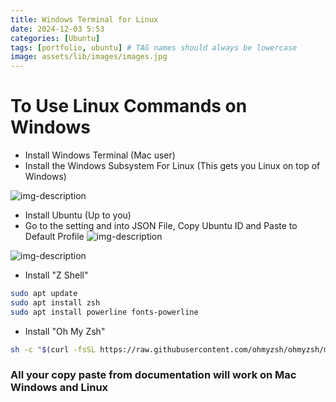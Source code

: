 ```yaml
---
title: Windows Terminal for Linux
date: 2024-12-03 5:53
categories: [Ubuntu]
tags: [portfolio, ubuntu] # TAG names should always be lowercase
image: assets/lib/images/images.jpg
---
```


# To Use Linux Commands on Windows 

* Install Windows Terminal (Mac user)
* Install the Windows Subsystem For Linux
(This gets you Linux on top of Windows)

![img-description](/assets/lib/images/2024-12-03.png)
* Install Ubuntu (Up to you)
* Go to the setting and into JSON File, Copy Ubuntu ID and Paste to Default Profile 
![img-description](/assets/lib/images/ubuntu.jpg)


![img-description](/assets/lib/images/defaultprofile.jpeg)
* Install "Z Shell"
```bash
sudo apt update
sudo apt install zsh
sudo apt install powerline fonts-powerline
 ```
 

* Install "Oh My Zsh"

```bash
sh -c "$(curl -fsSL https://raw.githubusercontent.com/ohmyzsh/ohmyzsh/master/tools/install.sh)"
```

### All your copy paste from documentation will work on Mac Windows and Linux